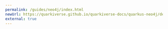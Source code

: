 ```yaml
---
permalink: /guides/neo4j/index.html
newUrl: https://quarkiverse.github.io/quarkiverse-docs/quarkus-neo4j/dev/index.html
external: true
---
```

